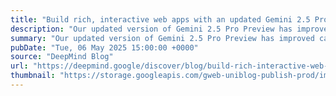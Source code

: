 ```yaml
---
title: "Build rich, interactive web apps with an updated Gemini 2.5 Pro"
description: "Our updated version of Gemini 2.5 Pro Preview has improved capabilities for coding."
summary: "Our updated version of Gemini 2.5 Pro Preview has improved capabilities for coding."
pubDate: "Tue, 06 May 2025 15:00:00 +0000"
source: "DeepMind Blog"
url: "https://deepmind.google/discover/blog/build-rich-interactive-web-apps-with-an-updated-gemini-25-pro/"
thumbnail: "https://storage.googleapis.com/gweb-uniblog-publish-prod/images/gemini25prohero.width-1300.png"
---
```



